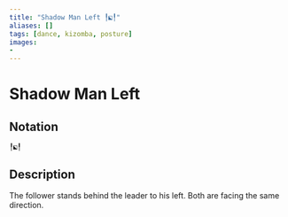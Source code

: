 ```yaml
---
title: "Shadow Man Left ╿⬕╿"
aliases: [] 
tags: [dance, kizomba, posture] 
images:
-
---
```

# Shadow Man Left
## Notation
```
╿⬕╿
```

## Description
The follower stands behind the leader to his left. Both are facing the same direction. 